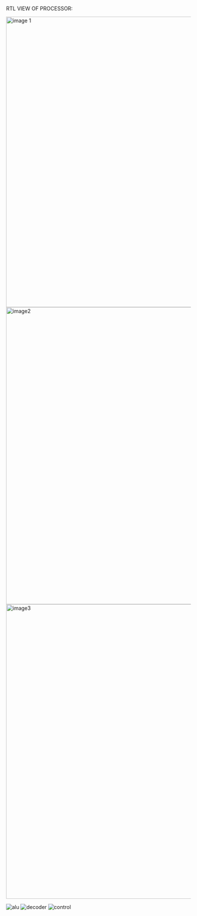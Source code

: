 RTL VIEW OF PROCESSOR:


<img width="791" alt="image 1" src="https://github.com/Meets24/RISCV-single-cycle-processor/assets/137986085/8733075d-880d-4aab-a236-1d0b53629019">

<img width="809" alt="image2" src="https://github.com/Meets24/RISCV-single-cycle-processor/assets/137986085/cd3bcd3c-545e-4048-a409-94440b55f236">

<img width="802" alt="image3" src="https://github.com/Meets24/RISCV-single-cycle-processor/assets/137986085/457d4eb5-b1ce-43cc-867e-d5db5b8ca2c9">

![alu](https://github.com/Meets24/RISCV-single-cycle-processor/assets/137986085/31fde5c8-c0c2-400a-94e9-f797b46744f7)
![decoder](https://github.com/Meets24/RISCV-single-cycle-processor/assets/137986085/81dc82c4-964a-4de8-8e64-bb14a69734b3)
![control](https://github.com/Meets24/RISCV-single-cycle-processor/assets/137986085/b53629b0-0b48-4c1a-8ea9-a5ec02049153)

